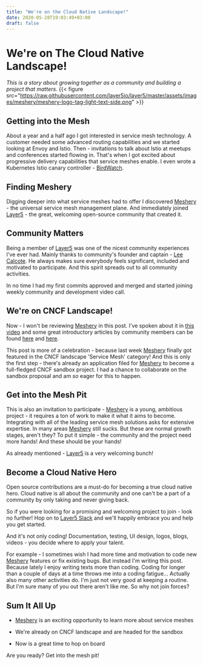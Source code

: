 ```yaml
---
title: "We're on the Cloud Native Landscape!"
date: 2020-05-28T19:03:49+03:00
draft: false
---
```


# We're on The Cloud Native Landscape!

*This is a story about growing together as a community and building a project that matters.*
{{< figure src="https://raw.githubusercontent.com/layer5io/layer5/master/assets/images/meshery/meshery-logo-tag-light-text-side.png" >}}

## Getting into the Mesh

About a year and a half ago I got interested in service mesh technology. A customer needed some advanced routing capabilities and we started looking at Envoy and Istio.
Then - invitations to talk about Istio at meetups and conferences started flowing in. That's when I got excited about progressive delivery capabilities that service meshes enable. I even wrote a Kubernetes Istio canary controller - [BirdWatch](https://github.com/otomato-gh/birdwatch-otomator).

## Finding Meshery

Digging deeper into what service meshes had to offer I discovered [Meshery](https://meshery.io) - the universal service mesh management plane. And immediately joined [Layer5](https://layer5.io) - the great, welcoming open-source community that created it. 

## Community Matters

Being a member of [Layer5](https://layer5.io) was one of the nicest community experiences I've ever had. Mainly thanks to community's founder and captain - [Lee Calcote](https://twitter.com/lcalcote). He always makes sure everybody feels significant, included and motivated to participate. And this spirit spreads out to all community activities.

In no time I had my first commits approved and merged and started joining weekly community and development video call.

## We're on CNCF Landscape!

Now - I won't be reviewing [Meshery](https://meshery.io) in this post. I've spoken about it in [this video](https://youtu.be/MXQV-i-Hkf8) and some great introductory articles by community members can be found [here](https://medium.com/better-programming/use-meshery-to-configure-compare-and-operate-service-mesh-88f23dbf0b74) and [here](https://www.learncloudnative.com/blog/2020-03-12-meshery-service-mesh-management-plane/).

This post is more of a celebration - because last week [Meshery](https://meshery.io) finally got featured in the CNCF landscape 'Service Mesh' category! 
And this is only the first step - there's already an application filed for [Meshery](https://meshery.io) to become a full-fledged CNCF sandbox project. I had a chance to collaborate on the sandbox proposal and am *so* eager for this to happen.

## Get into the Mesh Pit

This is also an invitation to participate - [Meshery](https://meshery.io) is a young, ambitious project - it requires a ton of work to make it what it aims to become. Integrating with all of the leading service mesh solutions asks for extensive expertise. In many areas [Meshery](https://meshery.io) still sucks. But these are normal growth stages, aren't they? To put it simple - the community and the project need more hands! And these should be your hands!

As already mentioned - [Layer5](https://layer5.io) is a very welcoming bunch!

## Become a Cloud Native Hero

Open source contributions are a must-do for becoming a true cloud native hero. Cloud native is all about the community and one can't be a part of a community by only taking and never giving back.

So if you were looking for a promising and welcoming project to join - look no further! Hop on to [Layer5 Slack](https://layer5io.slack.com/) and we'll happily embrace you and help you get started.

And it's not only coding! Documentation, testing, UI design, logos, blogs, videos - you decide where to apply your talent.

For example - I sometimes wish I had more time and motivation to code new [Meshery](https://meshery.io) features or fix existing bugs. But instead I'm writing this post. Because lately I enjoy writing texts more than coding. Coding for longer than a couple of days at a time throws me into a coding fatigue... Actually also many other activities do. I'm just not very good at keeping a routine. But I'm sure many of you out there aren't like me. So why not join forces? 

## Sum It All Up

- [Meshery](https://meshery.io) is an exciting opportunity to learn more about service meshes

- We're already on CNCF landscape and are headed for the sandbox

- Now is a great time to hop on board

Are you ready? Get into the mesh pit!
